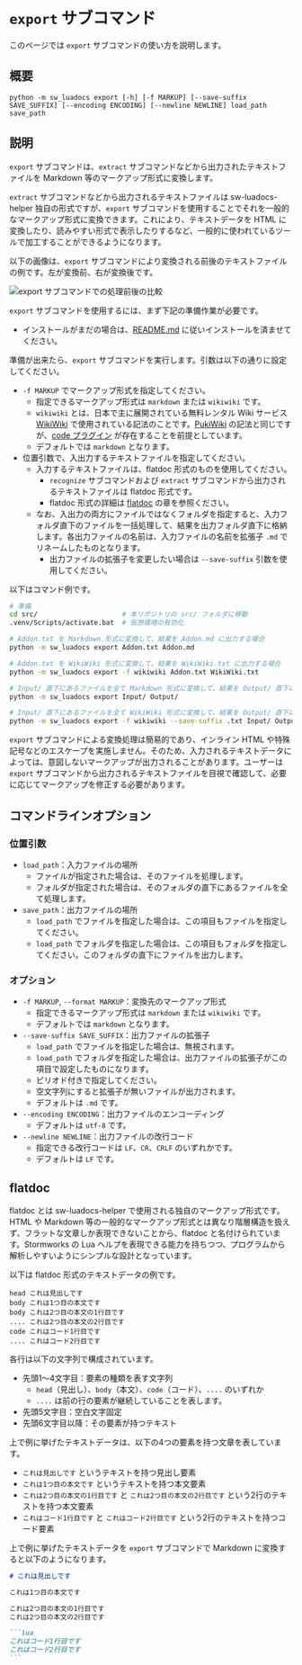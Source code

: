 # `export` サブコマンド
このページでは `export` サブコマンドの使い方を説明します。

## 概要
```
python -m sw_luadocs export [-h] [-f MARKUP] [--save-suffix SAVE_SUFFIX] [--encoding ENCODING] [--newline NEWLINE] load_path save_path
```

## 説明
`export` サブコマンドは、`extract` サブコマンドなどから出力されたテキストファイルを Markdown 等のマークアップ形式に変換します。

`extract` サブコマンドなどから出力されるテキストファイルは sw-luadocs-helper 独自の形式ですが、`export` サブコマンドを使用することでそれを一般的なマークアップ形式に変換できます。これにより、テキストデータを HTML に変換したり、読みやすい形式で表示したりするなど、一般的に使われているツールで加工することができるようになります。

以下の画像は、`export` サブコマンドにより変換される前後のテキストファイルの例です。左が変換前、右が変換後です。

![export サブコマンドでの処理前後の比較](https://i.imgur.com/jhQdxd2.png)

`export` サブコマンドを使用するには、まず下記の準備作業が必要です。
- インストールがまだの場合は、[README.md](README.md) に従いインストールを済ませてください。

準備が出来たら、`export` サブコマンドを実行します。引数は以下の通りに設定してください。
- `-f MARKUP` でマークアップ形式を指定してください。
  - 指定できるマークアップ形式は `markdown` または `wikiwiki` です。
  - `wikiwiki` とは、日本で主に展開されている無料レンタル Wiki サービス [WikiWiki](https://wikiwiki.jp/) で使用されている記法のことです。[PukiWiki](https://pukiwiki.osdn.jp/) の記法と同じですが、[code プラグイン](https://wikiwiki.jp/sample/Manual/A-D#sd91fd21) が存在することを前提としています。
  - デフォルトでは `markdown` となります。
- 位置引数で、入出力するテキストファイルを指定してください。
  - 入力するテキストファイルは、flatdoc 形式のものを使用してください。
    - `recognize` サブコマンドおよび `extract` サブコマンドから出力されるテキストファイルは flatdoc 形式です。
    - flatdoc 形式の詳細は [flatdoc](#flatdoc) の章を参照ください。
  - なお、入出力の両方にファイルではなくフォルダを指定すると、入力フォルダ直下のファイルを一括処理して、結果を出力フォルダ直下に格納します。各出力ファイルの名前は、入力ファイルの名前を拡張子 `.md` でリネームしたものとなります。
    - 出力ファイルの拡張子を変更したい場合は `--save-suffix` 引数を使用してください。

以下はコマンド例です。
```sh
# 準備
cd src/                     # 本リポジトリの src/ フォルダに移動
.venv/Scripts/activate.bat  # 仮想環境の有効化

# Addon.txt を Markdown 形式に変換して、結果を Addon.md に出力する場合
python -m sw_luadocs export Addon.txt Addon.md

# Addon.txt を WikiWiki 形式に変換して、結果を WikiWiki.txt に出力する場合
python -m sw_luadocs export -f wikiwiki Addon.txt WikiWiki.txt

# Input/ 直下にあるファイルを全て Markdown 形式に変換して、結果を Output/ 直下に拡張子 .md で出力する場合
python -m sw_luadocs export Input/ Output/

# Input/ 直下にあるファイルを全て WikiWiki 形式に変換して、結果を Output/ 直下に拡張子 .txt で出力する場合
python -m sw_luadocs export -f wikiwiki --save-suffix .txt Input/ Output/
```

`export` サブコマンドによる変換処理は簡易的であり、インライン HTML や特殊記号などのエスケープを実施しません。そのため、入力されるテキストデータによっては、意図しないマークアップが出力されることがあります。ユーザーは `export` サブコマンドから出力されるテキストファイルを目視で確認して、必要に応じてマークアップを修正する必要があります。

## コマンドラインオプション
### 位置引数
- `load_path`：入力ファイルの場所
  - ファイルが指定された場合は、そのファイルを処理します。
  - フォルダが指定された場合は、そのフォルダの直下にあるファイルを全て処理します。
- `save_path`：出力ファイルの場所
  - `load_path` でファイルを指定した場合は、この項目もファイルを指定してください。
  - `load_path` でフォルダを指定した場合は、この項目もフォルダを指定してください。このフォルダの直下にファイルを出力します。

### オプション
- `-f MARKUP`, `--format MARKUP`：変換先のマークアップ形式
  - 指定できるマークアップ形式は `markdown` または `wikiwiki` です。
  - デフォルトでは `markdown` となります。
- `--save-suffix SAVE_SUFFIX`：出力ファイルの拡張子
  - `load_path` でファイルを指定した場合は、無視されます。
  - `load_path` でフォルダを指定した場合は、出力ファイルの拡張子がこの項目で設定したものになります。
  - ピリオド付きで指定してください。
  - 空文字列にすると拡張子が無いファイルが出力されます。
  - デフォルトは `.md` です。
- `--encoding ENCODING`：出力ファイルのエンコーディング
  - デフォルトは `utf-8` です。
- `--newline NEWLINE`：出力ファイルの改行コード
  - 指定できる改行コードは `LF`、`CR`、`CRLF` のいずれかです。
  - デフォルトは `LF` です。

## flatdoc
flatdoc とは sw-luadocs-helper で使用される独自のマークアップ形式です。HTML や Markdown 等の一般的なマークアップ形式とは異なり階層構造を扱えず、フラットな文章しか表現できないことから、flatdoc と名付けられています。Stormworks の Lua ヘルプを表現できる能力を持ちつつ、プログラムから解析しやすいようにシンプルな設計となっています。

以下は flatdoc 形式のテキストデータの例です。
```
head これは見出しです
body これは1つ目の本文です
body これは2つ目の本文の1行目です
.... これは2つ目の本文の2行目です
code これはコード1行目です
.... これはコード2行目です
```

各行は以下の文字列で構成されています。
- 先頭1～4文字目：要素の種類を表す文字列
  - `head`（見出し）、`body`（本文）、`code`（コード）、`....` のいずれか
  - `....` は前の行の要素が継続していることを表します。
- 先頭5文字目：空白文字固定
- 先頭6文字目以降：その要素が持つテキスト

上で例に挙げたテキストデータは、以下の4つの要素を持つ文章を表しています。
- `これは見出しです` というテキストを持つ見出し要素
- `これは1つ目の本文です` というテキストを持つ本文要素
- `これは2つ目の本文の1行目です` と `これは2つ目の本文の2行目です` という2行のテキストを持つ本文要素
- `これはコード1行目です` と `これはコード2行目です` という2行のテキストを持つコード要素

上で例に挙げたテキストデータを `export` サブコマンドで Markdown に変換すると以下のようになります。

``````markdown
# これは見出しです

これは1つ目の本文です

これは2つ目の本文の1行目です
これは2つ目の本文の2行目です

```lua
これはコード1行目です
これはコード2行目です
```
``````
